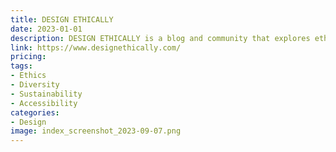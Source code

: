 ```yaml
---
title: DESIGN ETHICALLY
date: 2023-01-01
description: DESIGN ETHICALLY is a blog and community that explores ethical issues in design, including diversity, inclusion, accessibility, and sustainability.
link: https://www.designethically.com/
pricing: 
tags: 
- Ethics
- Diversity
- Sustainability
- Accessibility
categories: 
- Design 
image: index_screenshot_2023-09-07.png
---
```

